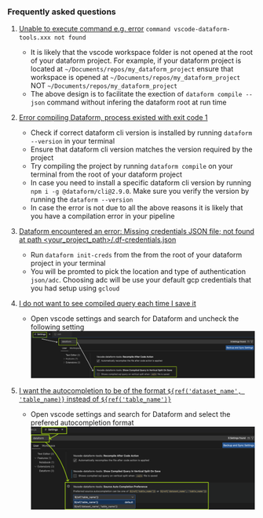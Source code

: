 
### <a id="faq">Frequently asked questions</a>

1. [Unable to execute command e.g. error]() `command vscode-dataform-tools.xxx not found`

   * It is likely that the vscode workspace folder is not opened at the root of your dataform project. For example, if your dataform project is located at `~/Documents/repos/my_dataform_project` ensure that workspace is opened at
   `~/Documents/repos/my_dataform_project` NOT `~/Documents/repos/my_dataform_project`
   * The above design is to facilitate the exection of `dataform compile --json` command without infering the dataform root at run time

2. [Error compiling Dataform, process existed with exit code 1]()
   * Check if correct dataform cli version is installed by running `dataform --version` in your terminal
   * Ensure that dataform cli version matches the version required by the project
   * Try compiling the project by running `dataform compile` on your terminal from the root of your dataform project
   * In case you need to install a specific dataform cli version by running `npm i -g @dataform/cli@2.9.0`. Make sure you verify the version by running the `dataform --version`
   * In case the error is not due to all the above reasons it is likely that you have a compilation error in your pipeline

3. [Dataform encountered an error: Missing credentials JSON file; not found at path <your_project_path>/.df-credentials.json]()
   * Run `dataform init-creds` from the from the root of your dataform project in your terminal
   * You will be promted to pick the location and type of authentication `json/adc`. Choosing adc will be use your default gcp credentials that you had setup using `gcloud`

3. [I do not want to see compiled query each time I save it]()
   * Open vscode settings and search for Dataform and uncheck the following setting
   ![disable_save_on_compile](/media/images/disable_save_on_compile.png)

3. [I want the autocompletion to be of the format  `${ref('dataset_name', 'table_name)}` instead of `${ref('table_name')}` ]()
   * Open vscode settings and search for Dataform and select the prefered autocompletion format
   ![disable_save_on_compile](/media/images/preferred_autocompletion.png)
